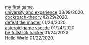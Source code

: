 [my first game](https://arshiamidos.github.io/blog/?id=https://raw.githubusercontent.com/Arshiamidos/my-first-game-blog/master/README.md).   
[university and experience](https://arshiamidos.github.io/blog/?id=https://raw.githubusercontent.com/Arshiamidos/university-and-exprience-blog/master/README.md) 03/09/2020.   
[cockroach-theory](https://arshiamidos.github.io/blog/?id=https://raw.githubusercontent.com/Arshiamidos/cockroach-theory-blog/master/README.md) 02/29/2020.    
[defeat the master](https://arshiamidos.github.io/blog/?id=https://raw.githubusercontent.com/Arshiamidos/remaster-the-world-blog/master/README.md) 01/24/2020.   
[asteroid game vscode](https://arshiamidos.github.io/blog/?id=https://raw.githubusercontent.com/Arshiamidos/asteroid-announce-blog/master/README.md) 01/24/2020     
[be fullstack hacker](https://arshiamidos.github.io/blog/?id=https://raw.githubusercontent.com/Arshiamidos/be-fullstack-hacker-blog/master/README.md)  01/24/2020      
[Hello World](https://arshiamidos.github.io/blog/?id=https://raw.githubusercontent.com/Arshiamidos/hello-world-blog/master/README.md) 01/22/2020.  
